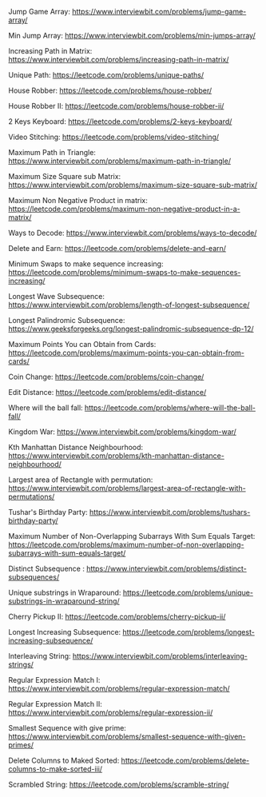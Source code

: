 Jump Game Array: https://www.interviewbit.com/problems/jump-game-array/

Min Jump Array: https://www.interviewbit.com/problems/min-jumps-array/

Increasing Path in Matrix: https://www.interviewbit.com/problems/increasing-path-in-matrix/

Unique Path: https://leetcode.com/problems/unique-paths/

House Robber: https://leetcode.com/problems/house-robber/

House Robber II: https://leetcode.com/problems/house-robber-ii/

2 Keys Keyboard: https://leetcode.com/problems/2-keys-keyboard/

Video Stitching: https://leetcode.com/problems/video-stitching/

Maximum Path in Triangle: https://www.interviewbit.com/problems/maximum-path-in-triangle/

Maximum Size Square sub Matrix: https://www.interviewbit.com/problems/maximum-size-square-sub-matrix/

Maximum Non Negative Product in matrix: https://leetcode.com/problems/maximum-non-negative-product-in-a-matrix/

Ways to Decode: https://www.interviewbit.com/problems/ways-to-decode/

Delete and Earn: https://leetcode.com/problems/delete-and-earn/

Minimum Swaps to make sequence increasing: https://leetcode.com/problems/minimum-swaps-to-make-sequences-increasing/

Longest Wave Subsequence: https://www.interviewbit.com/problems/length-of-longest-subsequence/

Longest Palindromic Subsequence: https://www.geeksforgeeks.org/longest-palindromic-subsequence-dp-12/

Maximum Points You can Obtain from Cards: https://leetcode.com/problems/maximum-points-you-can-obtain-from-cards/

Coin Change: https://leetcode.com/problems/coin-change/

Edit Distance: https://leetcode.com/problems/edit-distance/

Where will the ball fall: https://leetcode.com/problems/where-will-the-ball-fall/

Kingdom War: https://www.interviewbit.com/problems/kingdom-war/

Kth Manhattan Distance Neighbourhood: https://www.interviewbit.com/problems/kth-manhattan-distance-neighbourhood/

Largest area of Rectangle with permutation: https://www.interviewbit.com/problems/largest-area-of-rectangle-with-permutations/ 

Tushar's Birthday Party: https://www.interviewbit.com/problems/tushars-birthday-party/

Maximum Number of Non-Overlapping Subarrays With Sum Equals Target: https://leetcode.com/problems/maximum-number-of-non-overlapping-subarrays-with-sum-equals-target/

Distinct Subsequence : https://www.interviewbit.com/problems/distinct-subsequences/

Unique substrings in Wraparound: https://leetcode.com/problems/unique-substrings-in-wraparound-string/

Cherry Pickup II: https://leetcode.com/problems/cherry-pickup-ii/

Longest Increasing Subsequence: https://leetcode.com/problems/longest-increasing-subsequence/

Interleaving String: https://www.interviewbit.com/problems/interleaving-strings/

Regular Expression Match I: https://www.interviewbit.com/problems/regular-expression-match/

Regular Expression Match II: https://www.interviewbit.com/problems/regular-expression-ii/

Smallest Sequence with give prime: https://www.interviewbit.com/problems/smallest-sequence-with-given-primes/

Delete Columns to Maked Sorted: https://leetcode.com/problems/delete-columns-to-make-sorted-iii/

Scrambled String: https://leetcode.com/problems/scramble-string/
